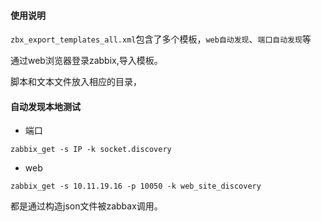 #### 使用说明

`zbx_export_templates_all.xml`包含了多个模板，`web自动发现`、`端口自动发现`等

通过web浏览器登录zabbix,导入模板。

脚本和文本文件放入相应的目录，

#### 自动发现本地测试

- 端口

```
zabbix_get -s IP -k socket.discovery

```




- web

```
zabbix_get -s 10.11.19.16 -p 10050 -k web_site_discovery
```

都是通过构造json文件被zabbax调用。
